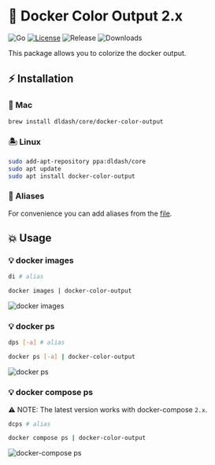 # 🐳 Docker Color Output 2.x

![Go][1] [![License][2]][3] ![Release][4] ![Downloads][5]

This package allows you to colorize the docker output.

## ⚡️ Installation

### 🍏 Mac

```bash
brew install dldash/core/docker-color-output
```

### 🏝 Linux

```bash
sudo add-apt-repository ppa:dldash/core
sudo apt update
sudo apt install docker-color-output
```

### 🧊 Aliases

For convenience you can add aliases from the [file](bash/aliases.sh).

## 💥 Usage

### 💡 docker images

```bash
di # alias
```

```bash
docker images | docker-color-output
```

![docker images](https://user-images.githubusercontent.com/5787193/93581956-7ae7f580-f9aa-11ea-8f81-d6922e1ca892.png)

### 💡 docker ps

```bash
dps [-a] # alias
```

```bash
docker ps [-a] | docker-color-output
```

![docker ps](https://user-images.githubusercontent.com/5787193/93581144-69521e00-f9a9-11ea-86bb-c23d7879c689.png)

### 💡 docker compose ps

⚠️ NOTE: The latest version works with docker-compose `2.x`.

```bash
dcps # alias
```

```bash
docker compose ps | docker-color-output
```

![docker-compose ps](https://user-images.githubusercontent.com/5787193/93630916-7267dd00-f9f3-11ea-9521-e69152fa86f1.png)

[1]: https://img.shields.io/github/go-mod/go-version/devemio/docker-color-output
[2]: https://img.shields.io/badge/License-MIT-brightgreen.svg
[3]: https://opensource.org/licenses/MIT
[4]: https://img.shields.io/github/v/release/devemio/docker-color-output
[5]: https://img.shields.io/github/downloads/devemio/docker-color-output/total
